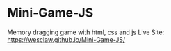 # Mini-Game-JS
Memory dragging game with html, css and js 
Live Site: https://wesclaw.github.io/Mini-Game-JS/
